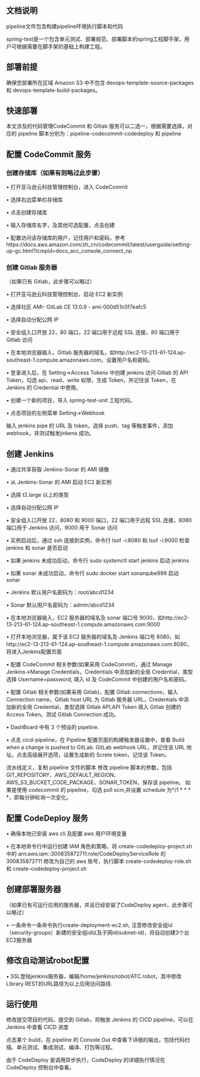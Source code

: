 ## 文档说明

pipeline文件包含构建pipeline环境执行脚本和代码

spring-test是一个包含单元测试、部署规范、部署脚本的spring工程脚手架，用户可根据需要在脚手架的基础上构建工程。

## 部署前提

确保您部署所在区域 Amazon S3 中不包含 devops-template-source-packages 和 devops-template-build-packages。


## 快速部署

本文涉及的代码管理CodeCommit 和 Gitlab 服务可以二选一，根据需要选择，对应的 pipeline 脚本分别为：pipeline-codecommit-codedeploy 和 pipeline

## 配置 CodeCommit 服务

### 创建存储库（如果有则略过此步骤）

• 打开亚马逊云科技管理控制台，进入 CodeCommit

• 选择右边菜单栏存储库

• 点击创建存储库

• 输入存储库名字，及其他可选配置，点击创建

• 配置访问该存储库的用户，记住用户和密码，参考https://docs.aws.amazon.com/zh_cn/codecommit/latest/userguide/setting-up-gc.html?icmpid=docs_acc_console_connect_np

### 创建 Gitlab 服务器
（如果已有 Gitlab，此步骤可以略过）

• 打开亚马逊云科技管理控制台，启动 EC2 新实例

• 选择社区 AMI- GitLab CE 13.0.9 - ami-000d51c0f7eafc5

• 选择自动分配公网 IP

• 安全组入口开放 22，80 端口，22 端口用于远程 SSL 连接，80 端口用于 Gitlab 访问

• 在本地浏览器输入，Gitlab 服务器的域名，如http://ec2-13-213-61-124.ap-southeast-1.compute.amazonaws.com，设置用户名和密码。

• 登录进入后，在 Setting->Access Tokens 中创建 jenkins 访问 Gitlab 的 API Token，勾选 api、read、write 权限，生成 Token，并记住该 Token，在 Jenkins 的 Credential 中使用。

• 创建一个新的项目，导入 spring-test-unit 工程代码。

• 点击项目的左侧菜单 Setting->Webhook

输入 jenkins pipe 的 URL 及 token，选择 push、tag 等触发事件，添加 webhook，并测试触发jinkens 成功。

## 创建 Jenkins

• 通过共享获取 Jenkins-Sonar 的 AMI 镜像

• 从 Jenkins-Sonar 的 AMI 启动 EC2 新实例

• 选择 t2.large 以上的类型

• 选择自动分配公网 IP

• 安全组入口开放 22，8080 和 9000 端口，22 端口用于远程 SSL 连接，8080 端口用于 Jenkins 访问，9000 用于 Sonar 访问

• 实例启动后，通过 ssh 连接到实例，命令行 lsof -i:8080 和 lsof -i:9000 检查 jenkins 和 sonar 是否启动

• 如果 jenkins 未成功启动，命令行 sudo systemctl start jenkins 启动 jenkins

• 如果 sonar 未成功启动，命令行 sudo docker start sonarqube999 启动 sonar

• Jenkins 默认用户名密码为：root/abcd1234

• Sonar 默认用户名密码为：admin/abcd1234

• 在本地浏览器输入，EC2 服务器的域名及 sonar 端口号 9000，如http://ec2-13-213-61-124.ap-southeast-1.compute.amazonaws.com:9000

• 打开本地浏览器，属于该 EC2 服务器的域名及 Jenkins 端口号 8080，如http://ec2-13-213-61-124.ap-southeast-1.compute.amazonaws.com:8080，将进入Jenkins配置页面

• 配置 CodeCommit 相关参数(如果采用 CodeCommit)，通过 Manage Jenkins->Manage Credentials，Credentials 中添加新的全局 Credential，类型选择 Username+password, 填入 id 及 CodeCommit 中创建的用户名和密码。

• 配置 Gitlab 相关参数(如果采用 Gitlab)，配置 Gitlab connections，输入 Connection name，Gitlab host URL 为 Gitlab 服务器 URL，Credentials 中添加新的全局 Credential，类型选择 Gitlab API,API Token 填入 Gitlab 创建的 Access Token。测试 Gitlab Connection 成功。

• DashBoard 中有 3 个预设的 pipeline.

• 点击 cicd-pipeline，在 Pipeline 配置页面的构建触发器设置中，查看 Build when a change is pushed to GitLab. GitLab webhook URL，并记住该 URL 地址。点击高级展开选项，设置生成新的 Screte token，记住该 Token。

流水线定义，复制 pipeline 文件的脚本
修改 pipeline 脚本的参数，包括 GIT_REPOSITORY、AWS_DEFAULT_REGION、AWS_S3_BUCKET_CODE_PACKAGE、SONAR_TOKEN，保存该 pipeline。
如果是使用 codecommit 的 pipeline，勾选 poll scm,并设置 schedule 为*/1 * \* \* \*，即每分钟轮询一次变化。

## 配置 CodeDeploy 服务

• 确保本地已安装 aws cli 及配置 aws 用户环境变量

• 在本地命令行中运行创建 IAM 角色和策略，将 create-codedeploy-project.sh 中的 arn:aws:iam::300835872711:role/CodeDeployServiceRole 的 300835872711 修改为自己的 aws 账号，执行脚本 create-codedeploy-role.sh 和 create-codedeploy-project.sh

## 创建部署服务器

（如果已有可运行应用的服务器，并且已经安装了CodeDeploy agent，此步骤可以略过）

•	一条命令一条命令执行create-deployment-ec2.sh, 注意修改安全组id（security-groups）新建的安全组id以及子网id(subnet-id)，将自动创建3个台EC2服务器

## 修改自动测试robot配置

•	SSL登陆jenkins服务器，编辑/home/jenkins/robot/ATC.robot，其中修改Library REST的URL路径为以上应用访问路径.

## 运行使用

修改提交项目的代码，提交到 Gitlab，将触发 Jenkins 的 CICD pipeline，可以在 Jenkins 中查看 CICD 进度

点击某个 build，在 pipeline 的 Console Out 中查看下详细的输出，包括代码扫描、单元测试、集成测试、编译、打包等过程。


由于 CodeDeploy 是调用异步执行，CodeDeploy 的详细执行情况在 CodeDeploy 控制台中查看。
